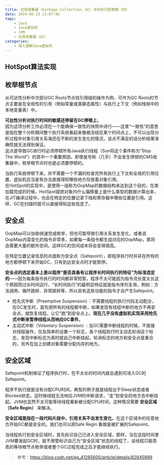 ```yaml
---
title: 垃圾收集器（Garbage Collection，GC）与内存分配策略（四）
date: 2019-06-23 21:07:06
tags:
	- Java
	- Java虚拟机
	- JVM
	- 垃圾收集器（GC）
categories:
	- 深入理解Java虚拟机
---
```


## HotSpot算法实现

## 枚举根节点

从可达性分析中次部分GC Roots节点找引用链的操作为例，可作为GC Roots的节点主要是在全局性的引用（例如常量或类静态属性）与执行上下文（例如栈帧中的本地变量表）中。

**可达性分析对执行时间的敏感还停留在GC停顿上**。<br>
因为这项分析工作必须在一个能确保一致性的快照中进行——这里“一致性”的意思是指在整个分析期间整个执行系统看起来像被冻结在某个时间点上，不可以出现分析过程中对象引用关系海还在不断的发生变化的情况，该点不满足的话分析结果准确性就无法得到保证。<br>
这点是导致GC进行时必须停顿所有Java执行线程（Sun将这个事件称为“Stop The World”）的其中一个重要原因，即使是号称（几乎）不会发生停顿的CMS收集器中，枚举根节点时也是必须要停顿的。

当执行系统停顿下来，并不需要一个不漏的检查完所有执行上下文和全局的引用位置，虚拟机应当是有办法直接得知哪些地方存放着对象引用。<br>
在HotSpot的实现中，是使用一组称为OopMap的数据结构来达到这个目的，在类加载完成的时候，HotSpot就把对象内什么偏移量上是什么类型的数据计算出来，在JIT编译过程中，也会在特定的位置记录下栈和寄存器中哪些位置是引用。这样，GC在扫描时就可以直接得知这些信息了。

<!-- more-->

## 安全点

OopMap可以协助快速完成枚举，但也可能导致引用关系发生变化，或者说OopMap内容变化的指令非常多，如果每一条指令都生成对应的OopMap，那将会需要大量的额外空间，这样GC的空间成本将会变得很高。

在特定位置记录信息的点就称为安全点（Safepoint），即程序执行时并非在所有的地方都停顿下来开始GC，只有到达安全点时才能暂停。

**安全点的选定基本上是以程序“是否具备有让程序长时间执行的特征”为标准选定的**——因为每条指令执行的时间都非常短暂，程序不太可能因为指令流长度太长这个原因而过长时间运行，“长时间执行”的最明显特征就是指令序列复用，例如：方法调用、循环跳转、异常跳转等，所以具有这些功能的指令才会产生Safepoint。

- 抢先式中断（Preemptive Suspension）：不需要线程的执行代码主动配合，在GC发生时，首先把所有的线程都中断，如果发现有线程中断的地方不再安全点，就恢复线程，让它“跑”到安全点上。**现在几乎没有虚拟机实现采用抢先式中断来暂停线程从而响应GC事件**。
- 主动式中断（Voluntary Suspension）: 当GC需要中断线程的时候，不直接对线程操作，仅及简单的设置一个标志，各个线程执行时主动去轮询这个标志，发现中断标志为真时就自己中断挂起，轮询标志的地方和安全点是重合的，另外在加上创建对象需要分配内存的地方。

## 安全区域

Safepoint机制保证了程序执行时，在不太长的时间内就会遇到可进入GC的Safepoint。

程序不执行就是没有分配CPU时间，典型的例子就是线程出于Sleep状态或者Blocked状态，这时候线程无法响应JVM的中断请求，“走”到安全的地方去中断挂起，JVM也显然不太可能等待线程重新被分配CPU时间，这种情况需要 **安全区域（Safe Regin）** 来解决。

**安全区域是指在一段代码片段中，引用关系不会发生变化**。在这个区域中的任意地方开始GC都是安全的。我们也可以把Safe Regin 看做是被扩展的Safepoint。

当线程执行到安全区域时，首先标识自己已进入安全区域，那样，当在这段时间里JVM要发起GC时，就不用管标识自己为“安全区域”状态的线程了，该线程只能乖乖的等待根节点枚举或者整个GC过程完成之后才能继续执行。

> 参考：https://blog.csdn.net/qq_41285600/article/details/82845989